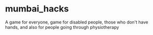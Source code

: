 # mumbai_hacks
A game for everyone, game for disabled people, those who don't have hands, and also for people going through physiotherapy
